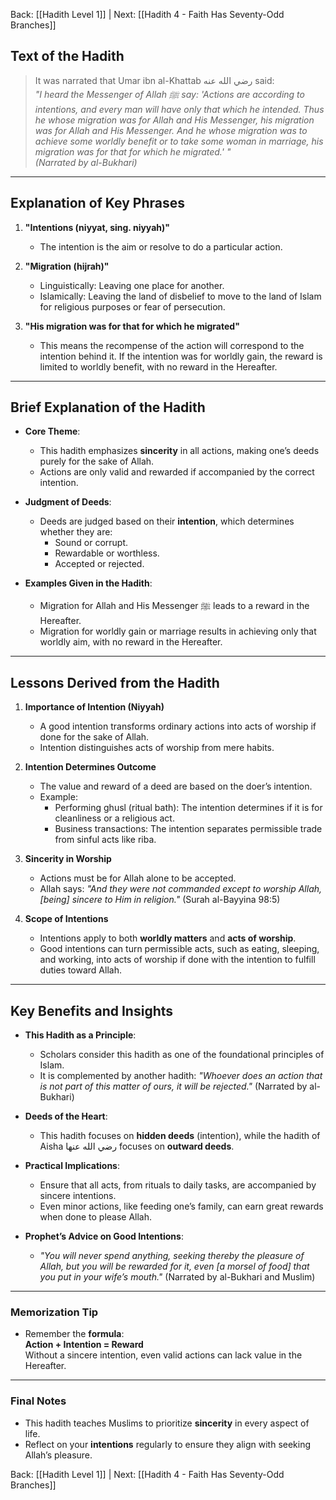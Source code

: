 Back: [[Hadith Level 1]] | Next: [[Hadith 4 - Faith Has Seventy-Odd Branches]]

## Text of the Hadith
> It was narrated that Umar ibn al-Khattab رضي الله عنه said:  
> *"I heard the Messenger of Allah ﷺ say: 'Actions are according to intentions, and every man will have only that which he intended. Thus he whose migration was for Allah and His Messenger, his migration was for Allah and His Messenger. And he whose migration was to achieve some worldly benefit or to take some woman in marriage, his migration was for that for which he migrated.' "*  
> *(Narrated by al-Bukhari)*

---

## Explanation of Key Phrases
1. **"Intentions (niyyat, sing. niyyah)"**  
   - The intention is the aim or resolve to do a particular action.  

2. **"Migration (hijrah)"**  
   - Linguistically: Leaving one place for another.  
   - Islamically: Leaving the land of disbelief to move to the land of Islam for religious purposes or fear of persecution.  

3. **"His migration was for that for which he migrated"**  
   - This means the recompense of the action will correspond to the intention behind it. If the intention was for worldly gain, the reward is limited to worldly benefit, with no reward in the Hereafter.

---

## Brief Explanation of the Hadith
- **Core Theme**:  
  - This hadith emphasizes **sincerity** in all actions, making one’s deeds purely for the sake of Allah.  
  - Actions are only valid and rewarded if accompanied by the correct intention.  

- **Judgment of Deeds**:  
  - Deeds are judged based on their **intention**, which determines whether they are:  
    - Sound or corrupt.  
    - Rewardable or worthless.  
    - Accepted or rejected.  

- **Examples Given in the Hadith**:  
  - Migration for Allah and His Messenger ﷺ leads to a reward in the Hereafter.  
  - Migration for worldly gain or marriage results in achieving only that worldly aim, with no reward in the Hereafter.

---

## Lessons Derived from the Hadith
1. **Importance of Intention (Niyyah)**  
   - A good intention transforms ordinary actions into acts of worship if done for the sake of Allah.  
   - Intention distinguishes acts of worship from mere habits.  

2. **Intention Determines Outcome**  
   - The value and reward of a deed are based on the doer’s intention.  
   - Example:  
     - Performing ghusl (ritual bath): The intention determines if it is for cleanliness or a religious act.  
     - Business transactions: The intention separates permissible trade from sinful acts like riba.  

3. **Sincerity in Worship**  
   - Actions must be for Allah alone to be accepted.  
   - Allah says: *"And they were not commanded except to worship Allah, [being] sincere to Him in religion."* (Surah al-Bayyina 98:5)  

4. **Scope of Intentions**  
   - Intentions apply to both **worldly matters** and **acts of worship**.  
   - Good intentions can turn permissible acts, such as eating, sleeping, and working, into acts of worship if done with the intention to fulfill duties toward Allah.  

---

## Key Benefits and Insights
- **This Hadith as a Principle**:  
  - Scholars consider this hadith as one of the foundational principles of Islam.  
  - It is complemented by another hadith: *"Whoever does an action that is not part of this matter of ours, it will be rejected."* (Narrated by al-Bukhari)  

- **Deeds of the Heart**:  
  - This hadith focuses on **hidden deeds** (intention), while the hadith of Aisha رضي الله عنها focuses on **outward deeds**.  

- **Practical Implications**:  
  - Ensure that all acts, from rituals to daily tasks, are accompanied by sincere intentions.  
  - Even minor actions, like feeding one’s family, can earn great rewards when done to please Allah.  

- **Prophet’s Advice on Good Intentions**:  
  - *"You will never spend anything, seeking thereby the pleasure of Allah, but you will be rewarded for it, even [a morsel of food] that you put in your wife’s mouth."* (Narrated by al-Bukhari and Muslim)

---

### Memorization Tip
- Remember the **formula**:  
  **Action + Intention = Reward**  
  Without a sincere intention, even valid actions can lack value in the Hereafter.

---

### Final Notes
- This hadith teaches Muslims to prioritize **sincerity** in every aspect of life.  
- Reflect on your **intentions** regularly to ensure they align with seeking Allah’s pleasure.  

Back: [[Hadith Level 1]] | Next: [[Hadith 4 - Faith Has Seventy-Odd Branches]]